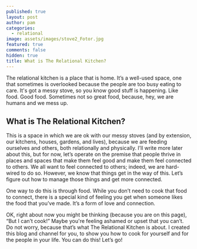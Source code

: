 ```yaml
---
published: true
layout: post
author: pam
categories:
  - relational
image: assets/images/stove2_Fotor.jpg
featured: true
comments: false
hidden: true
title: What is The Relational Kitchen?
---
```

The relational kitchen is a place that is home.  It’s a well-used space, one that sometimes is overlooked because the people are too busy eating to care. It's got a messy stove, so you know good stuff is happening. Like food.  Good food.  Sometimes not so great food, because, hey, we are humans and we mess up.

## What is The Relational Kitchen?

This is a space in which we are ok with our messy stoves (and by extension, our kitchens, houses, gardens, and lives), because we are feeding ourselves and others, both relationally and physically.  I’ll write more later about this, but for now, let’s operate on the premise that people thrive in places and spaces that make them feel good and make them feel connected to others. We all want to feel connected to others; indeed, we are hard-wired to do so.  However, we know that things get in the way of this. Let’s figure out how to manage those things and get more connected.

One way to do this is through food.  While you don’t need to cook that food to connect, there is a special kind of feeling you get when someone likes the food that you’ve made.  It’s a form of love and connection.  

OK, right about now you might be thinking (because you are on this page), “But I can’t cook!” Maybe you're feeling ashamed or upset that you can’t. Do not worry, because that’s what The Relational Kitchen is about.  I created this blog and channel for you, to show you how to cook for yourself and for the people in your life. You can do this!  Let’s go!
